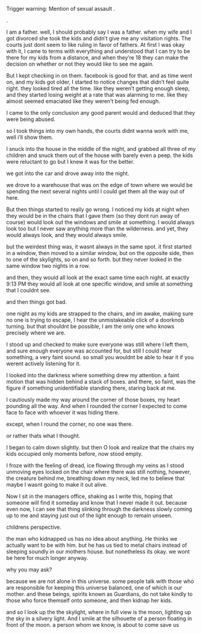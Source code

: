 Trigger warning: Mention of sexual assault 
.


.

I am a father. well, I should probably say I was a father. when my wife and I got divorced she took the kids and didn’t give me any visitation rights. The courts just dont seem to like ruling in favor of fathers. At first I was okay with it, I came to terms with everything and understood that I can try to be there for my kids from a distance, and when they’re 18 they can make the decision on whether or not they would like to see me again. 

But I kept checking in on them. facebook is good for that. and as time went on, and my kids got older, I started to notice changes that didn’t feel quite right. they looked tired all the time. like they weren’t getting enough sleep, and they started losing weight at a rate that was alarming to me. like they almost seemed emaciated like they weren’t being fed enough. 

I came to the only conclusion any good parent would and deduced that they were being abused. 

so I took things into my own hands, the courts didnt wanna work with me, well i’ll show them. 

I snuck into the house in the middle of the night, and grabbed all three of my children and snuck them out of the house with barely even a peep. the kids were reluctant to go but I knew it was for the better. 

we got into the car and drove away into the night. 

we drove to a warehouse that was on the edge of town where we would be spending the next several nights until I could get them all the way out of here. 

But then things started to really go wrong. I noticed my kids at night when they would be in the chairs that I gave them (so they dont run away of course) would look out the windows and smile at something. I would always look too but I never saw anything more than the wilderness. and yet, they would always look, and they would always smile. 

but the weirdest thing was, it wasnt always in the same spot. it first started in a window, then moved to a similar window, but on the opposite side, then to one of the skylights, so on and so forth. but they never looked in the same window two nights in a row. 

and then, they would all look at the exact same time each night. at exactly 9:13 PM they would all look at one specific window, and smile at something that I couldnt see. 

and then things got bad. 

one night as my kids are strapped to the chairs, and im awake, making sure no one is trying to escape, I hear the unmistakeable click of a doorknob turning. but that shouldnt be possible, I am the only one who knows precisely where we are. 

I stood up and checked to make sure everyone was still where I left them, and sure enough everyone was accounted for, but still I could hear something, a very faint sound. so small you wouldnt be able to hear it if you werent actively listening for it. 

I looked into the darkness where something drew my attention. a faint motion that was hidden behind a stack of boxes. and there, so faint, was the figure if something unidentifiable standing there, staring back at me. 

I cautiously made my way around the corner of those boxes, my heart pounding all the way. And when I rounded the corner I expected to come face to face with whoever it was hiding there. 

except, when I round the corner, no one was there. 

or rather thats what I thought. 

I began to calm down slightly. but then O look and realize that the chairs my kids occupied only moments before, now stood empty. 

I froze with the feeling of dread, ice flowing through my veins as I stood unmoving eyes locked on the chair where there was still nothing, however, the creature behind me, breathing down my neck, led me to believe that maybe I wasnt going to make it out alive. 

Now I sit in the managers office, shaking as I write this, hoping that someone will find it someday and know that I never made it out. because even now, I can see that thing slinking through the darkness slowly coming up to me and staying just out of the light enough to remain unseen. 


childrens perspective. 

the man who kidnapped us has no idea about anything. He thinks we actually want to be with him. but he has us tied to metal chairs instead of sleeping soundly in our mothers house. but nonetheless its okay. we wont be here for much longer anyway. 

why you may ask? 

because we are not alone in this universe. some people talk with those who are responsible for keeping this universe balanced, one of which is our mother. and these beings, spirits known as Guardians, do not take kindly to those who force themself onto someone, and then kidnap her kids. 

and so I look up the the skylight, where in full view is the moon, lighting up the sky in a silvery light. And I smile at the silhouette of a person floating in front of the moon. a person whom we know, is about to come save us